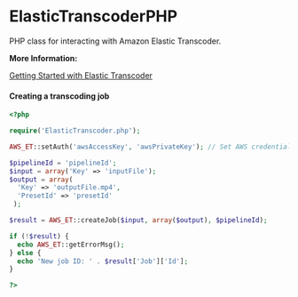 ElasticTranscoderPHP
====================

PHP class for interacting with Amazon Elastic Transcoder.

<strong>More Information:</strong>

<a href="http://docs.aws.amazon.com/elastictranscoder/latest/developerguide/getting-started.html">Getting Started with Elastic Transcoder</a><br />
#### Creating a transcoding job ###

```php
<?php

require('ElasticTranscoder.php');

AWS_ET::setAuth('awsAccessKey', 'awsPrivateKey'); // Set AWS credentials

$pipelineId = 'pipelineId';
$input = array('Key' => 'inputFile');
$output = array(
  'Key' => 'outputFile.mp4',
  'PresetId' => 'presetId'
 );

$result = AWS_ET::createJob($input, array($output), $pipelineId);

if (!$result) {
  echo AWS_ET::getErrorMsg();
} else {
  echo 'New job ID: ' . $result['Job']['Id'];
}

?>
```